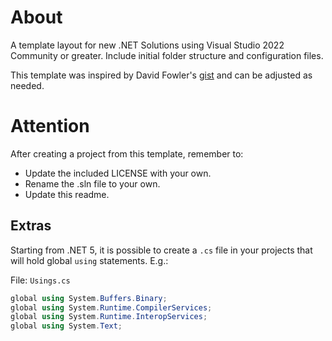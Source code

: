 # About
A template layout for new .NET Solutions using Visual Studio 2022 Community or greater. Include initial folder structure and configuration files.

This template was inspired by David Fowler's [gist](https://gist.github.com/davidfowl/ed7564297c61fe9ab814) and can be adjusted as needed.

# Attention
After creating a project from this template, remember to:
- Update the included LICENSE with your own.
- Rename the .sln file to your own.
- Update this readme.

## Extras
Starting from .NET 5, it is possible to create a `.cs` file in your projects that will hold global `using` statements. E.g.:

File: `Usings.cs`
```csharp
global using System.Buffers.Binary;
global using System.Runtime.CompilerServices;
global using System.Runtime.InteropServices;
global using System.Text;
```
